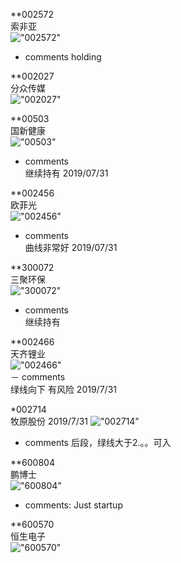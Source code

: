 **002572  
索非亚  
!["002572"](http://www.alphadiscover.com/marketstate/cn_CSI300_stock/img/002572.SZ.png)  
- comments
    holding 


**002027  
分众传媒  
!["002027"](http://www.alphadiscover.com/marketstate/cn_CSI300_stock/img/002027.SZ.png)  

**00503  
国新健康  
!["00503"](http://www.alphadiscover.com/marketstate/cn_CSI300_stock/img/000503.SZ.png)  
- comments  
    继续持有 2019/07/31

**002456  
欧菲光  
!["002456"](http://www.alphadiscover.com/marketstate/cn_CSI300_stock/img/002456.SZ.png)

- comments  
    曲线非常好 2019/07/31

**300072  
三聚环保  
!["300072"](http://www.alphadiscover.com/marketstate/cn_CSI300_stock/img/300072.SZ.png)
- comments  
     继续持有

**002466  
天齐锂业  
!["002466"](http://www.alphadiscover.com/marketstate/cn_CSI300_stock/img/002466.SZ.png)  
－ comments  
     绿线向下 有风险 2019/7/31  

      
*002714  
牧原股份
2019/7/31
!["002714"](http://www.alphadiscover.com/marketstate/cn_CSI300_stock/img/002714.SZ.png)
- comments
      后段，绿线大于2.。。可入
      

**600804  
鹏博士  
!["600804"](http://www.alphadiscover.com/marketstate/cn_CSI300_stock/img/600804.SS.png)  

- comments:
      Just startup
      
 
 
 **600570  
 恒生电子  
 !["600570"](http://www.alphadiscover.com/marketstate/cn_CSI300_stock/img/600570.SS.png)  
   

    
